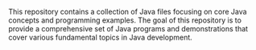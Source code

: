 This repository contains a collection of Java files focusing on core Java concepts and programming examples. The goal of this repository is to provide a comprehensive set of Java programs and demonstrations that cover various fundamental topics in Java development.

